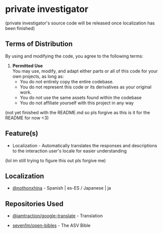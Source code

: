 
# private investigator

(private investigator's source code will be released once localization has been finished)

## Terms of Distribution
By using and modifying the code, you agree to the following terms:

1. **Permitted Use**  
   You may use, modify, and adapt either parts or all of this code for your own projects, as long as:
   - You do not entirely copy the entire codebase.
   - You do not represent this code or its derivatives as your original work.
   - You do not use the same assets found within the codebase
   - You do not affiliate yourself with this project in any way

(not yet finished with the README.md so pls forgive as this is it for the README for now <3)


## Feature(s)

- Localization - Automatically translates the responses and descriptions to the interaction user's locale for easier understanding

(lol im still trying to figure this out pls forgive me)



## Localization

- [@nothonxhina](https://github.com/nothonxhina) - Spanish | es-ES / Japanese | ja


## Repositories Used

- [@iamtraction/google-translate](https://github.com/iamtraction/google-translate) - Translation

- [seven1m/open-bibles](https://github.com/seven1m/open-bibles) - The ASV Bible

